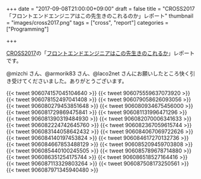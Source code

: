 +++
date = "2017-09-08T21:00:00+09:00"
draft = false
title = "CROSS2017 「フロントエンドエンジニアはこの先生きのこれるのか」レポート"
thumbnail = "images/cross2017.png"
tags = ["cross", "report"]
categories = ["Programming"]

+++

[CROSS2017](http://2017.cross-party.com/)の「[フロントエンドエンジニアはこの先生きのこれるか](http://2017.cross-party.com/program/c5)」レポートです。

@mizchi さん、@armorik83 さん、@laco2net さんにお願いしたところ快く引き受けてくださいました。ありがとうございます。

{{< tweet 906074157045104640 >}}
{{< tweet 906075559637073920 >}}
{{< tweet 906078152497041408 >}}
{{< tweet 906079058626093056 >}}
{{< tweet 906080279453851648 >}}
{{< tweet 906080934675456000 >}}
{{< tweet 906081729869475841 >}}
{{< tweet 906081131996471296 >}}
{{< tweet 906081390319484930 >}}
{{< tweet 906082070006341633 >}}
{{< tweet 906082224742645760 >}}
{{< tweet 906082367059615744 >}}
{{< tweet 906083144058642432 >}}
{{< tweet 906084067069722626 >}}
{{< tweet 906084140197453824 >}}
{{< tweet 906084617270132736 >}}
{{< tweet 906084667853488129 >}}
{{< tweet 906085209459703808 >}}
{{< tweet 906085440100245505 >}}
{{< tweet 906085789678714880 >}}
{{< tweet 906086351254175744 >}}
{{< tweet 906086518527164416 >}}
{{< tweet 906087113329803264 >}}
{{< tweet 906087508173250561 >}}
{{< tweet 906087971345940480 >}}
